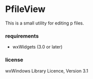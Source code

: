 # PfileView

This is a small utility for editing p files.

### requirements
- wxWidgets (3.0 or later)

### license
wxWindows Library Licence, Version 3.1